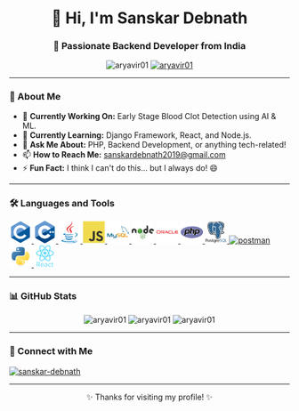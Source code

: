 <h1 align="center">👋 Hi, I'm Sanskar Debnath</h1>
<h3 align="center">🚀 Passionate Backend Developer from India</h3>

<p align="center">
  <img src="https://komarev.com/ghpvc/?username=aryavir01&label=Profile%20views&color=0e75b6&style=flat" alt="aryavir01" />
  <a href="https://github.com/ryo-ma/github-profile-trophy">
    <img src="https://github-profile-trophy.vercel.app/?username=aryavir01" alt="aryavir01" />
  </a>
</p>

---

### 🌟 About Me

- 🔭 **Currently Working On:** Early Stage Blood Clot Detection using AI & ML.
- 🌱 **Currently Learning:** Django Framework, React, and Node.js.
- 💬 **Ask Me About:** PHP, Backend Development, or anything tech-related!
- 📫 **How to Reach Me:** [sanskardebnath2019@gmail.com](mailto:sanskardebnath2019@gmail.com)
- ⚡ **Fun Fact:** I think I can't do this... but I always do! 😄

---

### 🛠️ Languages and Tools

<p align="left">
  <a href="https://www.cprogramming.com/" target="_blank" rel="noreferrer">
    <img src="https://raw.githubusercontent.com/devicons/devicon/master/icons/c/c-original.svg" alt="c" width="40" height="40"/>
  </a>
  <a href="https://www.w3schools.com/cpp/" target="_blank" rel="noreferrer">
    <img src="https://raw.githubusercontent.com/devicons/devicon/master/icons/cplusplus/cplusplus-original.svg" alt="cplusplus" width="40" height="40"/>
  </a>
  <a href="https://www.java.com" target="_blank" rel="noreferrer">
    <img src="https://raw.githubusercontent.com/devicons/devicon/master/icons/java/java-original.svg" alt="java" width="40" height="40"/>
  </a>
  <a href="https://developer.mozilla.org/en-US/docs/Web/JavaScript" target="_blank" rel="noreferrer">
    <img src="https://raw.githubusercontent.com/devicons/devicon/master/icons/javascript/javascript-original.svg" alt="javascript" width="40" height="40"/>
  </a>
  <a href="https://www.mysql.com/" target="_blank" rel="noreferrer">
    <img src="https://raw.githubusercontent.com/devicons/devicon/master/icons/mysql/mysql-original-wordmark.svg" alt="mysql" width="40" height="40"/>
  </a>
  <a href="https://nodejs.org" target="_blank" rel="noreferrer">
    <img src="https://raw.githubusercontent.com/devicons/devicon/master/icons/nodejs/nodejs-original-wordmark.svg" alt="nodejs" width="40" height="40"/>
  </a>
  <a href="https://www.oracle.com/" target="_blank" rel="noreferrer">
    <img src="https://raw.githubusercontent.com/devicons/devicon/master/icons/oracle/oracle-original.svg" alt="oracle" width="40" height="40"/>
  </a>
  <a href="https://www.php.net" target="_blank" rel="noreferrer">
    <img src="https://raw.githubusercontent.com/devicons/devicon/master/icons/php/php-original.svg" alt="php" width="40" height="40"/>
  </a>
  <a href="https://www.postgresql.org" target="_blank" rel="noreferrer">
    <img src="https://raw.githubusercontent.com/devicons/devicon/master/icons/postgresql/postgresql-original-wordmark.svg" alt="postgresql" width="40" height="40"/>
  </a>
  <a href="https://postman.com" target="_blank" rel="noreferrer">
    <img src="https://www.vectorlogo.zone/logos/getpostman/getpostman-icon.svg" alt="postman" width="40" height="40"/>
  </a>
  <a href="https://www.python.org" target="_blank" rel="noreferrer">
    <img src="https://raw.githubusercontent.com/devicons/devicon/master/icons/python/python-original.svg" alt="python" width="40" height="40"/>
  </a>
  <a href="https://reactjs.org/" target="_blank" rel="noreferrer">
    <img src="https://raw.githubusercontent.com/devicons/devicon/master/icons/react/react-original-wordmark.svg" alt="react" width="40" height="40"/>
  </a>
</p>

---

### 📊 GitHub Stats

<p align="center">
  <img align="center" src="https://github-readme-stats.vercel.app/api/top-langs?username=aryavir01&show_icons=true&locale=en&layout=compact" alt="aryavir01" />
  <img align="center" src="https://github-readme-stats.vercel.app/api?username=aryavir01&show_icons=true&locale=en" alt="aryavir01" />
  <img align="center" src="https://github-readme-streak-stats.herokuapp.com/?user=aryavir01&" alt="aryavir01" />
</p>

---

### 🤝 Connect with Me

<p align="left">
  <a href="https://linkedin.com/in/sanskar-debnath" target="blank">
    <img align="center" src="https://raw.githubusercontent.com/rahuldkjain/github-profile-readme-generator/master/src/images/icons/Social/linked-in-alt.svg" alt="sanskar-debnath" height="30" width="40" />
  </a>
</p>

---

<p align="center">✨ Thanks for visiting my profile! ✨</p>
